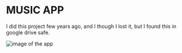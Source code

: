 # MUSIC APP

I did this project few years ago, and I though I lost it, but I found this in google drive safe.

![image of the app](https://i.imgur.com/sEyWSl0.jpg)

